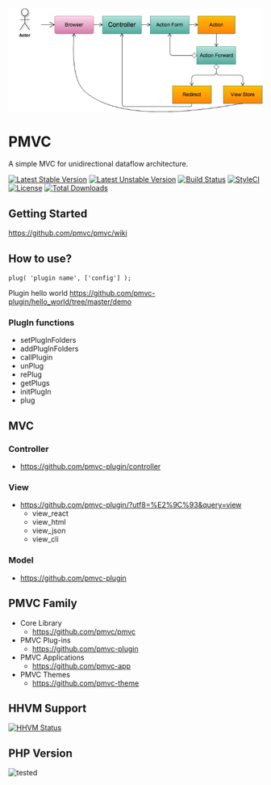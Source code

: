 <img src="https://raw.githubusercontent.com/pmvc/pmvc.github.io/master/flow5.png">

PMVC
===============
A simple MVC for unidirectional dataflow architecture.


[![Latest Stable Version](https://poser.pugx.org/pmvc/pmvc/v/stable)](https://packagist.org/packages/pmvc/pmvc) 
[![Latest Unstable Version](https://poser.pugx.org/pmvc/pmvc/v/unstable)](https://packagist.org/packages/pmvc/pmvc) 
[![Build Status](https://travis-ci.org/pmvc/pmvc.svg?branch=master)](https://travis-ci.org/pmvc/pmvc)
[![StyleCI](https://styleci.io/repos/34601083/shield)](https://styleci.io/repos/34601083)
[![License](https://poser.pugx.org/pmvc/pmvc/license)](https://packagist.org/packages/pmvc/pmvc)
[![Total Downloads](https://poser.pugx.org/pmvc/pmvc/downloads)](https://packagist.org/packages/pmvc/pmvc) 

## Getting Started
https://github.com/pmvc/pmvc/wiki

## How to use?
```
plug( 'plugin name', ['config'] );
```
Plugin hello world https://github.com/pmvc-plugin/hello_world/tree/master/demo

### PlugIn functions
   * setPlugInFolders
   * addPlugInFolders
   * callPlugin
   * unPlug
   * rePlug
   * getPlugs
   * initPlugIn
   * plug

## MVC
### Controller
   * https://github.com/pmvc-plugin/controller

### View
   * https://github.com/pmvc-plugin/?utf8=%E2%9C%93&query=view
      * view_react
      * view_html
      * view_json
      * view_cli

### Model
   * https://github.com/pmvc-plugin

## PMVC Family
   * Core Library
      * https://github.com/pmvc/pmvc
   * PMVC Plug-ins
      * https://github.com/pmvc-plugin
   * PMVC Applications
      * https://github.com/pmvc-app
   * PMVC Themes
      * https://github.com/pmvc-theme

## HHVM Support
[![HHVM Status](http://hhvm.h4cc.de/badge/pmvc/pmvc.svg)](http://hhvm.h4cc.de/package/pmvc/pmvc)

## PHP Version
![tested](http://php-eye.com/badge/pmvc/pmvc/tested.svg)
